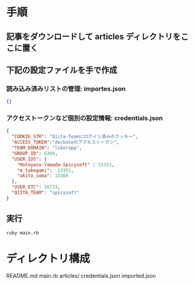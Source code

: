# 手順

## 記事をダウンロードして articles ディレクトリをここに置く
## 下記の設定ファイルを手で作成

### 読み込み済みリストの管理: importes.json
```json:importes.json
{}
```

### アクセストークンなど個別の設定情報: credentials.json
```json:credentials.json
{
  "COOKIE_STR": "Qiita-Teamにログイン済みのクッキー",
  "ACCESS_TOKEN":"docbaseのアクセストークン",
  "TEAM_DOMAIN": "liberapp",
  "GROUP_ID": 6394,
  "USER_IDS": {
    "Motoyasu-Yamada-Spicysoft" : 13353,
    "m_takegami":  13351,
    "akito_soma": 13366
  },
  "USER_ETC": 16733,
  "QIITA_TEAM": "spicysoft"
}
```

## 実行
```ruby main.rb```

# ディレクトリ構成
README.md
main.rb
articles/
credentials.json
imported.json
